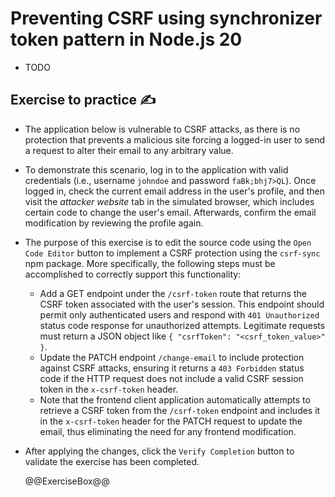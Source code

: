 # Preventing CSRF using synchronizer token pattern in Node.js 20

* TODO

## Exercise to practice :writing_hand:

* The application below is vulnerable to CSRF attacks, as there is no protection that prevents a malicious site forcing a logged-in user to send a request to alter their email to any arbitrary value.
* To demonstrate this scenario, log in to the application with valid credentials (i.e., username `johndoe` and password `faBk;bhj7>QL`). Once logged in, check the current email address in the user's profile, and then visit the *attacker website* tab in the simulated browser, which includes certain code to change the user's email. Afterwards, confirm the email modification by reviewing the profile again.
* The purpose of this exercise is to edit the source code using the `Open Code Editor` button to implement a CSRF protection using the `csrf-sync` npm package. More specifically, the following steps must be accomplished to correctly support this functionality:
  * Add a GET endpoint under the `/csrf-token` route that returns the CSRF token associated with the user's session. This endpoint should permit only authenticated users and respond with `401 Unauthorized` status code response for unauthorized attempts. Legitimate requests must return a JSON object like `{ "csrfToken": "<csrf_token_value>" }`.
  * Update the PATCH endpoint `/change-email` to include protection against CSRF attacks, ensuring it returns a `403 Forbidden` status code if the HTTP request does not include a valid CSRF session token in the `x-csrf-token` header.
  * Note that the frontend client application automatically attempts to retrieve a CSRF token from the `/csrf-token` endpoint and includes it in the `x-csrf-token` header for the PATCH request to update the email, thus eliminating the need for any frontend modification.
* After applying the changes, click the `Verify Completion` button to validate the exercise has been completed.

  @@ExerciseBox@@
